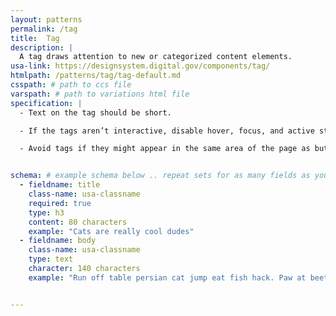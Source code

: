 ```yaml
---
layout: patterns
permalink: /tag
title:  Tag
description: |
  A tag draws attention to new or categorized content elements.
usa-link: https://designsystem.digital.gov/components/tag/
htmlpath: /patterns/tag/tag-default.md
csspath: # path to ccs file
varspath: # path to variations html file
specification: |
  - Text on the tag should be short. 

  - If the tags aren’t interactive, disable hover, focus, and active styles.

  - Avoid tags if they might appear in the same area of the page as buttons.


schema: # example schema below .. repeat sets for as many fields as you have
  - fieldname: title
    class-name: usa-classname
    required: true
    type: h3
    content: 80 characters
    example: "Cats are really cool dudes"
  - fieldname: body
    class-name: usa-classname
    type: text
    character: 140 characters
    example: "Run off table persian cat jump eat fish hack. Paw at beetle and eat it before it gets away demand"


---
```

<!--- if extra information is needed for this pattern, write here in Markdown. -->
<!--- to learn markdown format go to https://docs.github.com/en/github/writing-on-github/basic-writing-and-formatting-syntax -->


